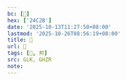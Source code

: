```yaml
---
bc: [𤰫]
hex: ['24C2B']
date: '2025-10-13T11:27:50+08:00'
lastmod: '2025-10-26T08:56:19+08:00'
title: 󰚃
url: 󰚃
tags: [󵉣, 邦]
src: GLK, GHZR
note:
---
```

